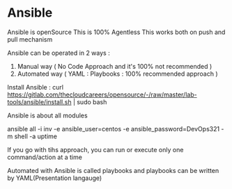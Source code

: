# Ansible
Ansible is openSource
This is 100% Agentless
This works both on push and pull mechanism

Ansible can be operated in 2 ways :
1) Manual way    ( No Code Approach and it's 100% not recommended )
2) Automated way ( YAML : Playbooks : 100% recommended approach )


Install Ansible :
curl https://gitlab.com/thecloudcareers/opensource/-/raw/master/lab-tools/ansible/install.sh | sudo bash

Ansible is about all modules


ansible all -i inv -e ansible_user=centos -e ansible_password=DevOps321 -m shell -a uptime

If you go with tihs approach, you can run or execute only one command/action at a time

Automated with Ansible is called playbooks and playbooks can be written by YAML(Presentation langauge)

